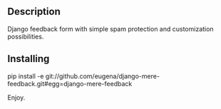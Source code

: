 ## Description
Django feedback form with simple spam protection and customization possibilities.


## Installing
pip install -e git://github.com/eugena/django-mere-feedback.git#egg=django-mere-feedback


Enjoy.
